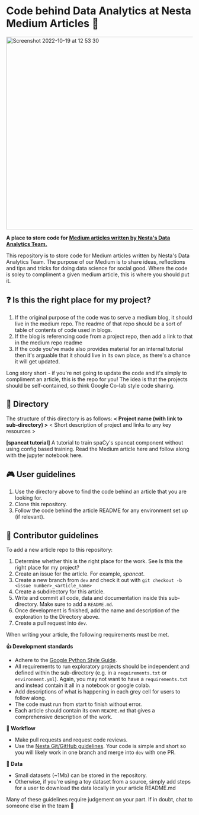 # Code behind **Data Analytics at Nesta** Medium Articles :wave:

<img width="520" alt="Screenshot 2022-10-19 at 12 53 30" src="https://user-images.githubusercontent.com/46863334/196672092-d7b07034-4078-473d-9fb3-4992c97b71b4.png">

**A place to store code for [Medium articles written by Nesta's Data Analytics Team.](https://medium.com/data-analytics-at-nesta)**

This repository is to store code for Medium articles written by Nesta's Data Analytics Team. The purpose of our Medium is to share ideas, reflections and tips and tricks for doing data science for social good. Where the code is soley to compliment a given medium article, this is where you should put it. 

## ❓ Is this the right place for my project? 

1. If the original purpose of the code was to serve a medium blog, it should live in the medium repo. The readme of that repo should be a sort of table of contents of code used in blogs.
2. If the blog is referencing code from a project repo, then add a link to that in the medium repo readme
3. If the code you've made also provides material for an internal tutorial then it's arguable that it should live in its own place, as there's a chance it will get updated.

Long story short - if you're not going to update the code and it's simply to compliment an article, this is the repo for you! The idea is that the projects should be self-contained, so think Google Co-lab style code sharing.  

## 📖 Directory

The structure of this directory is as follows:
**< Project name (with link to sub-directory) >**
< Short description of project and links to any key resources >

**[spancat tutorial]**
A tutorial to train spaCy's spancat component without using config based training. Read the Medium article here and follow along with the jupyter notebook here. 

## 🎮 User guidelines

1. Use the directory above to find the code behind an article that you are looking for.
2. Clone this repository.
3. Follow the code behind the article README for any environment set up (if relevant). 

## 📝  Contributor guidelines

To add a new article repo to this repository:

1. Determine whether this is the right place for the work. See Is this the right place for my project? 
2. Create an issue for the article. For example, _spancat_.
3. Create a new branch from `dev` and check it out with `git checkout -b <issue number>_<article_name>`
4. Create a subdirectory for this article.
5. Write and commit all code, data and documentation inside this sub-directory. Make sure to add a `README.md`.
6. Once development is finished, add the name and description of the exploration to the Directory above.
7. Create a pull request into `dev`.

When writing your article, the following requirements must be met.

**👍 Development standards**
- Adhere to the [Google Python Style Guide](https://google.github.io/styleguide/pyguide.html).
- All requirements to run exploratory projects should be independent and defined within the sub-directory (e.g. in a `requirements.txt` or `environment.yml`). Again, you may not want to have a `requirements.txt` and instead contain it all in a notebook or google colab.
- Add descriptions of what is happening in each grey cell for users to follow along.  
- The code must run from start to finish without error.
- Each article should contain its own `README.md` that gives a comprehensive description of the work.

**🔀 Workflow**
- Make pull requests and request code reviews.
- Use the [Nesta Git/GitHub guidelines](https://github.com/nestauk/github_support/blob/dev/guidelines/README.md). Your code is simple and short so you will likely work in one branch and merge into `dev` with one PR. 

**💾 Data**
- Small datasets (~1Mb) can be stored in the repository. 
- Otherwise, if you're using a toy dataset from a source, simply add steps for a user to download the data locally in your article README.md 

Many of these guidelines require judgement on your part. If in doubt, chat to someone else in the team 🙂